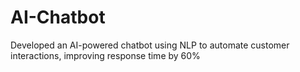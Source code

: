 # AI-Chatbot
Developed an AI-powered chatbot using NLP to automate customer interactions, improving response time by 60%
